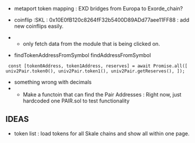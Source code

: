 - metaport token mapping : EXD bridges from Europa to Exorde_chain?
- coinflip :SKL : 0x10E0fB120c8264fF32b5400D89ADd77aee11FF88 : add new coinflips easily.
- - only fetch data from the module that is being clicked on.

- findTokenAddressFromSymbol findAddressFromSymbol

`  const [token0Address, token1Address, reserves] = await Promise.all([
    univ2Pair.token0(),
    univ2Pair.token1(),
    univ2Pair.getReserves(),
  ]);
  `

- something wrong with decimals
- - Make a functoin that can find the Pair Addresses : Right now, just hardcoded one PAIR.sol to test functionality

## IDEAS

- token list : load tokens for all Skale chains and show all within one page.
